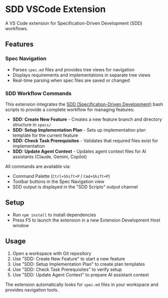 # SDD VSCode Extension

A VS Code extension for Specification-Driven Development (SDD) workflows.

## Features

### Spec Navigation
- Parses `spec.md` files and provides tree views for navigation
- Displays requirements and implementations in separate tree views
- Real-time parsing when spec files are saved or changed

### SDD Workflow Commands
This extension integrates the [SDD (Specification-Driven Development)](https://github.com/localden/sdd) bash scripts to provide a complete workflow for managing features:

- **SDD: Create New Feature** - Creates a new feature branch and directory structure in `specs/`
- **SDD: Setup Implementation Plan** - Sets up implementation plan template for the current feature
- **SDD: Check Task Prerequisites** - Validates that required files exist for implementation
- **SDD: Update Agent Context** - Updates agent context files for AI assistants (Claude, Gemini, Copilot)

All commands are available via:
- Command Palette (`Ctrl+Shift+P` / `Cmd+Shift+P`)
- Toolbar buttons in the Spec Navigation view
- SDD output is displayed in the "SDD Scripts" output channel

## Setup

- Run `npm install` to install dependencies
- Press F5 to launch the extension in a new Extension Development Host window

## Usage

1. Open a workspace with Git repository
2. Use "SDD: Create New Feature" to start a new feature
3. Use "SDD: Setup Implementation Plan" to create plan templates
4. Use "SDD: Check Task Prerequisites" to verify setup
5. Use "SDD: Update Agent Context" to prepare AI assistant context

The extension automatically looks for `spec.md` files in your workspace and provides navigation tools.
